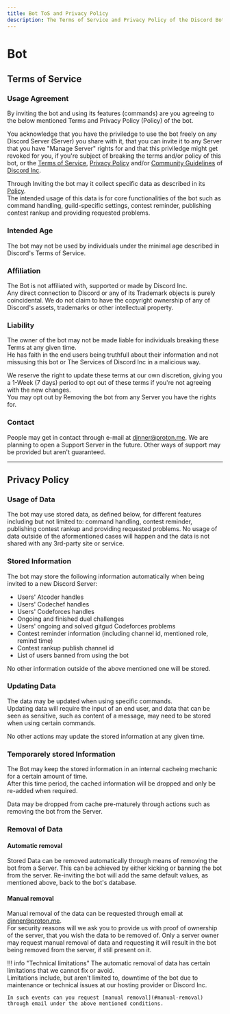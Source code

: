 ```yaml
---
title: Bot ToS and Privacy Policy
description: The Terms of Service and Privacy Policy of the Discord Bot.
---
```


[Terms of Service]: https://discord.com/terms
[Privacy Policy]: https://discord.com/privacy
[Community Guidelines]: https://discord.com/guidelines
[discord]: https://discord.com
[language]: https://discord.com/developers/docs/dispatch/field-values#predefined-field-values-accepted-locales

# Bot

## Terms of Service

### Usage Agreement
By inviting the bot and using its features (commands) are you agreeing to the below mentioned Terms and Privacy Policy (Policy) of the bot.

You acknowledge that you have the priviledge to use the bot freely on any Discord Server (Server) you share with it, that you can invite it to any Server that you have "Manage Server" rights for and that this priviledge might get revoked for you, if you're subject of breaking the terms and/or policy of this bot, or the [Terms of Service], [Privacy Policy] and/or [Community Guidelines] of [Discord Inc][discord].

Through Inviting the bot may it collect specific data as described in its [Policy](#privacy-policy).  
The intended usage of this data is for core functionalities of the bot such as command handling, guild-specific settings, contest reminder, publishing contest rankup and providing requested problems.

### Intended Age
The bot may not be used by individuals under the minimal age described in Discord's Terms of Service.

### Affiliation
The Bot is not affiliated with, supported or made by Discord Inc.  
Any direct connection to Discord or any of its Trademark objects is purely coincidental. We do not claim to have the copyright ownership of any of Discord's assets, trademarks or other intellectual property.

### Liability
The owner of the bot may not be made liable for individuals breaking these Terms at any given time.  
He has faith in the end users being truthfull about their information and not missusing this bot or The Services of Discord Inc in a malicious way.

We reserve the right to update these terms at our own discretion, giving you a 1-Week (7 days) period to opt out of these terms if you're not agreeing with the new changes.  
You may opt out by Removing the bot from any Server you have the rights for.

### Contact
People may get in contact through e-mail at djnner@proton.me. We are planning to open a Support Server in the future.
Other ways of support may be provided but aren't guaranteed.

----
## Privacy Policy

### Usage of Data
The bot may use stored data, as defined below, for different features including but not limited to: command handling, contest reminder, publishing contest rankup and providing requested problems.
No usage of data outside of the aformentioned cases will happen and the data is not shared with any 3rd-party site or service.

### Stored Information
The bot may store the following information automatically when being invited to a new Discord Server:

- Users' Atcoder handles
- Users' Codechef handles
- Users' Codeforces handles
- Ongoing and finished duel challenges
- Users' ongoing and solved gitgud Codeforces problems
- Contest reminder information (including channel id, mentioned role, remind time)
- Contest rankup publish channel id
- List of users banned from using the bot

No other information outside of the above mentioned one will be stored.

### Updating Data
The data may be updated when using specific commands.  
Updating data will require the input of an end user, and data that can be seen as sensitive, such as content of a message, may need to be stored when using certain commands.

No other actions may update the stored information at any given time.

### Temporarely stored Information
The Bot may keep the stored information in an internal cacheing mechanic for a certain amount of time.  
After this time period, the cached information will be dropped and only be re-added when required.

Data may be dropped from cache pre-maturely through actions such as removing the bot from the Server.

### Removal of Data

#### Automatic removal
Stored Data can be removed automatically through means of removing the bot from a Server. This can be achieved by either kicking or banning the bot from the server. Re-inviting the bot will add the same default values, as mentioned above, back to the bot's database.

#### Manual removal
Manual removal of the data can be requested through email at djnner@proton.me.  
For security reasons will we ask you to provide us with proof of ownership of the server, that you wish the data to be removed of. Only a server owner may request manual removal of data and requesting it will result in the bot being removed from the server, if still present on it.

!!! info "Technical limitations"
    The automatic removal of data has certain limitations that we cannot fix or avoid.  
    Limitations include, but aren't limited to, downtime of the bot due to maintenance or technical issues at our hosting provider or Discord Inc.
    
    In such events can you request [manual removal](#manual-removal) through email under the above mentioned conditions.